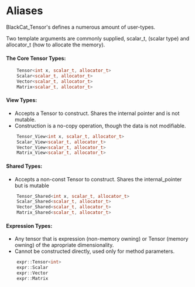 # Aliases 

BlackCat_Tensor's defines a numerous amount of user-types.

Two template arguments are commonly supplied, scalar_t, (scalar type) and allocator_t (how to allocate the memory). 

#### The Core Tensor Types: 
```cpp  
    Tensor<int x, scalar_t, allocator_t> 
    Scalar<scalar_t, allocator_t>
    Vector<scalar_t, allocator_t>
    Matrix<scalar_t, allocator_t>
```

#### View Types:
- Accepts a Tensor to construct. Shares the internal pointer and is not mutable. 
- Construction is a no-copy operation, though the data is not modifiable. 
```cpp
    Tensor_View<int x, scalar_t, allocator_t>
    Scalar_View<scalar_t, allocator_t>
    Vector_View<scalar_t, allocator_t>
    Matrix_View<scalar_t, allocator_t>
```
#### Shared Types:
- Accepts a non-const Tensor to construct. Shares the internal_pointer but is mutable
```cpp
    Tensor_Shared<int x, scalar_t, allocator_t> 
    Scalar_Shared<scalar_t, allocator_t> 
    Vector_Shared<scalar_t, allocator_t>
    Matrix_Shared<scalar_t, allocator_t>
```
#### Expression Types:
- Any tensor that is expression (non-memory owning) or Tensor (memory owning) of the apropriate dimensionality.
- Cannot be constructed directly, used only for method parameters. 
```cpp
    expr::Tensor<int> 
    expr::Scalar
    expr::Vector
    expr::Matrix
  ```
